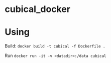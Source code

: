# cubical_docker

# Using
Build:
`docker build -t cubical -f Dockerfile .`

Run
`docker run -it -v <datadir>:/data cubical`